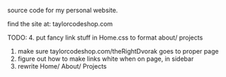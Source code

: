 source code for my personal website. 

find the site at: taylorcodeshop.com


TODO:
4. put fancy link stuff in Home.css to format about/ projects
1. make sure taylorcodeshop.com/theRightDvorak goes to proper page
2. figure out how to make links white when on page, in sidebar
3. rewrite Home/ About/ Projects

